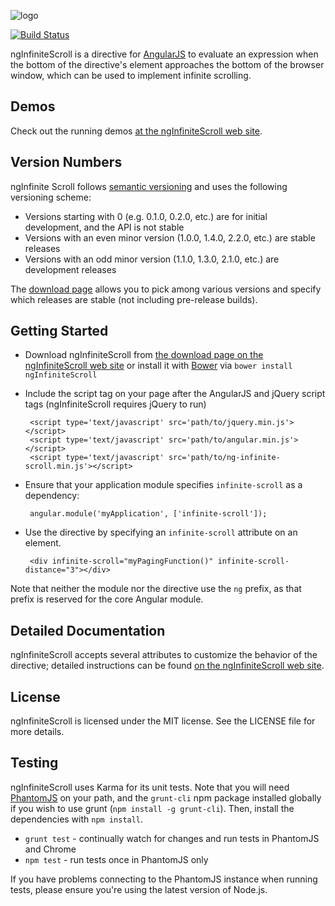 ![logo](http://binarymuse.github.com/ngInfiniteScroll/images/logo-resized.png)

[![Build Status](https://travis-ci.org/BinaryMuse/ngInfiniteScroll.png?branch=master)](https://travis-ci.org/BinaryMuse/ngInfiniteScroll)

ngInfiniteScroll is a directive for [AngularJS](http://angularjs.org/) to evaluate an expression when the bottom of the directive's element approaches the bottom of the browser window, which can be used to implement infinite scrolling.

Demos
-----

Check out the running demos [at the ngInfiniteScroll web site](http://binarymuse.github.com/ngInfiniteScroll/demos.html).

Version Numbers
---------------

ngInfinite Scroll follows [semantic versioning](http://semver.org/) and uses the following versioning scheme:

 * Versions starting with 0 (e.g. 0.1.0, 0.2.0, etc.) are for initial development, and the API is not stable
 * Versions with an even minor version (1.0.0, 1.4.0, 2.2.0, etc.) are stable releases
 * Versions with an odd minor version (1.1.0, 1.3.0, 2.1.0, etc.) are development releases

The [download page](http://binarymuse.github.com/ngInfiniteScroll/#download) allows you to pick among various versions and specify which releases are stable (not including pre-release builds).

Getting Started
---------------

 * Download ngInfiniteScroll from [the download page on the ngInfiniteScroll web site](http://binarymuse.github.com/ngInfiniteScroll/#download) or install it with [Bower](http://bower.io/) via `bower install ngInfiniteScroll`
 * Include the script tag on your page after the AngularJS and jQuery script tags (ngInfiniteScroll requires jQuery to run)

        <script type='text/javascript' src='path/to/jquery.min.js'></script>
        <script type='text/javascript' src='path/to/angular.min.js'></script>
        <script type='text/javascript' src='path/to/ng-infinite-scroll.min.js'></script>

 * Ensure that your application module specifies `infinite-scroll` as a dependency:

        angular.module('myApplication', ['infinite-scroll']);

 * Use the directive by specifying an `infinite-scroll` attribute on an element.

        <div infinite-scroll="myPagingFunction()" infinite-scroll-distance="3"></div>

Note that neither the module nor the directive use the `ng` prefix, as that prefix is reserved for the core Angular module.

Detailed Documentation
----------------------

ngInfiniteScroll accepts several attributes to customize the behavior of the directive; detailed instructions can be found [on the ngInfiniteScroll web site](http://binarymuse.github.com/ngInfiniteScroll/documentation.html).

License
-------

ngInfiniteScroll is licensed under the MIT license. See the LICENSE file for more details.

Testing
-------

ngInfiniteScroll uses Karma for its unit tests. Note that you will need [PhantomJS](http://phantomjs.org/) on your path, and the `grunt-cli` npm package installed globally if you wish to use grunt (`npm install -g grunt-cli`). Then, install the dependencies with `npm install`.

 * `grunt test` - continually watch for changes and run tests in PhantomJS and Chrome
 * `npm test` - run tests once in PhantomJS only

If you have problems connecting to the PhantomJS instance when running tests, please ensure you're using the latest version of Node.js.
